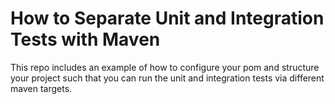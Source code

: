 # How to Separate Unit and Integration Tests with Maven

This repo includes an example of how to configure your pom and structure your project such that you can run the unit and integration tests via different maven targets.


